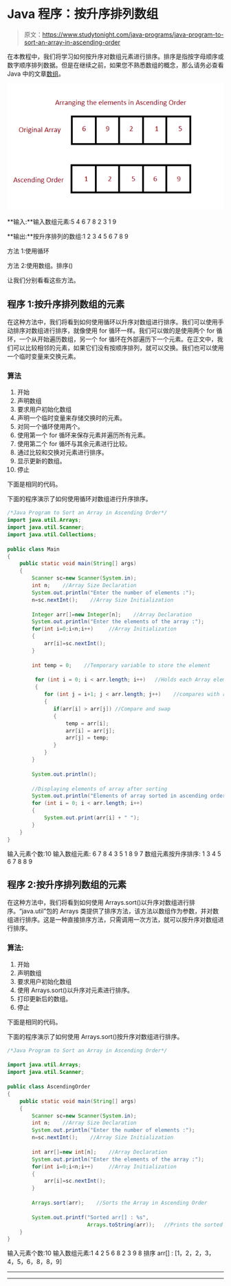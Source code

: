 # Java 程序：按升序排列数组

> 原文：<https://www.studytonight.com/java-programs/java-program-to-sort-an-array-in-ascending-order>

在本教程中，我们将学习如何按升序对数组元素进行排序。排序是指按字母顺序或数字顺序排列数据。但是在继续之前，如果您不熟悉数组的概念，那么请务必查看 Java 中的文章[数组](https://www.studytonight.com/java/array.php)。

![](img/d382ed9e6f6b40e17abe3370df5e4245.png)

**输入:**输入数组元素:5 4 6 7 8 2 3 1 9

**输出:**按升序排列的数组:1 2 3 4 5 6 7 8 9

方法 1:使用循环

方法 2:使用数组。排序()

让我们分别看看这些方法。

## 程序 1:按升序排列数组的元素

在这种方法中，我们将看到如何使用循环以升序对数组进行排序。我们可以使用手动排序对数组进行排序，就像使用 for 循环一样。我们可以做的是使用两个 for 循环，一个从开始遍历数组，另一个 for 循环在外部遍历下一个元素。在正文中，我们可以比较相邻的元素，如果它们没有按顺序排列，就可以交换。我们也可以使用一个临时变量来交换元素。

### 算法

1.  开始
2.  声明数组
3.  要求用户初始化数组
4.  声明一个临时变量来存储交换时的元素。
5.  对同一个循环使用两个。
6.  使用第一个 for 循环来保存元素并遍历所有元素。
7.  使用第二个 for 循环与其余元素进行比较。
8.  通过比较和交换对元素进行排序。
9.  显示更新的数组。
10.  停止

下面是相同的代码。

下面的程序演示了如何使用循环对数组进行升序排序。

```java
/*Java Program to Sort an Array in Ascending Order*/
import java.util.Arrays;
import java.util.Scanner;
import java.util.Collections;

public class Main
{
    public static void main(String[] args)
    {
        Scanner sc=new Scanner(System.in);
        int n;    //Array Size Declaration
        System.out.println("Enter the number of elements :");
        n=sc.nextInt();    //Array Size Initialization

        Integer arr[]=new Integer[n];    //Array Declaration
        System.out.println("Enter the elements of the array :");
        for(int i=0;i<n;i++)     //Array Initialization
        {
            arr[i]=sc.nextInt();
        }

        int temp = 0;    //Temporary variable to store the element

         for (int i = 0; i < arr.length; i++)   //Holds each Array element
         {     
            for (int j = i+1; j < arr.length; j++)    //compares with remaining Array elements
            {     
               if(arr[i] > arr[j]) //Compare and swap
               {    
                   temp = arr[i];    
                   arr[i] = arr[j];    
                   arr[j] = temp;    
               }     
            }     
        }    

        System.out.println();    

        //Displaying elements of array after sorting    
        System.out.println("Elements of array sorted in ascending order: ");    
        for (int i = 0; i < arr.length; i++) 
        {     
            System.out.print(arr[i] + " ");    
        }    
    }
} 
```

输入元素个数:10
输入数组元素:
6 7 8 4 3 5 1 8 9 7
数组元素按升序排序:
1 3 4 5 6 7 8 8 9

## 程序 2:按升序排列数组的元素

在这种方法中，我们将看到如何使用 Arrays.sort()以升序对数组进行排序。“java.util”包的 Arrays 类提供了排序方法，该方法以数组作为参数，并对数组进行排序。这是一种直接排序方法，只需调用一次方法，就可以按升序对数组进行排序。

### 算法:

1.  开始
2.  声明数组
3.  要求用户初始化数组
4.  使用 Arrays.sort()以升序对元素进行排序。
5.  打印更新后的数组。
6.  停止

下面是相同的代码。

下面的程序演示了如何使用 Arrays.sort()按升序对数组进行排序。

```java
/*Java Program to Sort an Array in Ascending Order*/

import java.util.Arrays;
import java.util.Scanner;

public class AscendingOrder
{
    public static void main(String[] args)
    {
        Scanner sc=new Scanner(System.in);
        int n;    //Array Size Declaration
        System.out.println("Enter the number of elements :");
        n=sc.nextInt();    //Array Size Initialization

        int arr[]=new int[n];    //Array Declaration
        System.out.println("Enter the elements of the array :");
        for(int i=0;i<n;i++)     //Array Initialization
        {
            arr[i]=sc.nextInt();
        }

        Arrays.sort(arr);    //Sorts the Array in Ascending Order

        System.out.printf("Sorted arr[] : %s",
                          Arrays.toString(arr));   //Prints the sorted Array
    }
} 
```

输入元素个数:10
输入数组元素:1 4 2 5 6 8 2 3 9 8
排序 arr[] : [1，2，2，3，4，5，6，8，8，9]

* * *

* * *